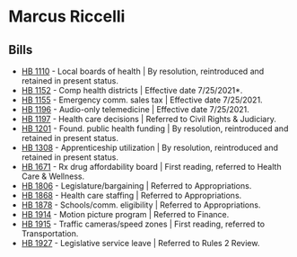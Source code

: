 # Marcus Riccelli
## Bills
* [HB 1110](/bill/2021-22/hb/1110/) - Local boards of health | By resolution, reintroduced and retained in present status.
* [HB 1152](/bill/2021-22/hb/1152/) - Comp health districts | Effective date 7/25/2021*.
* [HB 1155](/bill/2021-22/hb/1155/) - Emergency comm. sales tax | Effective date 7/25/2021.
* [HB 1196](/bill/2021-22/hb/1196/) - Audio-only telemedicine | Effective date 7/25/2021.
* [HB 1197](/bill/2021-22/hb/1197/) - Health care decisions | Referred to Civil Rights & Judiciary.
* [HB 1201](/bill/2021-22/hb/1201/) - Found. public health funding | By resolution, reintroduced and retained in present status.
* [HB 1308](/bill/2021-22/hb/1308/) - Apprenticeship utilization | By resolution, reintroduced and retained in present status.
* [HB 1671](/bill/2021-22/hb/1671/) - Rx drug affordability board | First reading, referred to Health Care & Wellness.
* [HB 1806](/bill/2021-22/hb/1806/) - Legislature/bargaining | Referred to Appropriations.
* [HB 1868](/bill/2021-22/hb/1868/) - Health care staffing | Referred to Appropriations.
* [HB 1878](/bill/2021-22/hb/1878/) - Schools/comm. eligibility | Referred to Appropriations.
* [HB 1914](/bill/2021-22/hb/1914/) - Motion picture program | Referred to Finance.
* [HB 1915](/bill/2021-22/hb/1915/) - Traffic cameras/speed zones | First reading, referred to Transportation.
* [HB 1927](/bill/2021-22/hb/1927/) - Legislative service leave | Referred to Rules 2 Review.
